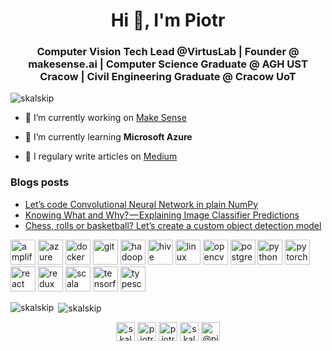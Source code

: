 <h1 align="center">Hi 👋, I'm Piotr</h1>
<h3 align="center">Computer Vision Tech Lead @VirtusLab | Founder @ makesense.ai | Computer Science Graduate @ AGH UST Cracow | Civil Engineering Graduate @ Cracow UoT</h3>

<p align="left"> <img src="https://komarev.com/ghpvc/?username=skalskip" alt="skalskip" /> </p>

- 🔭 I’m currently working on [Make Sense](https://www.makesense.ai/)

- 🌱 I’m currently learning **Microsoft Azure**

- 📝 I regulary write articles on [Medium](https://medium.com/@piotr.skalski92)

### Blogs posts
<!-- BLOG-POST-LIST:START -->
- [Let’s code Convolutional Neural Network in plain NumPy](https://towardsdatascience.com/lets-code-convolutional-neural-network-in-plain-numpy-ce48e732f5d5?source=rss-11b65705ec0------2)
- [Knowing What and Why? — Explaining Image Classifier Predictions](https://towardsdatascience.com/knowing-what-and-why-explaining-image-classifier-predictions-680a15043bad?source=rss-11b65705ec0------2)
- [Chess, rolls or basketball? Let’s create a custom object detection model](https://towardsdatascience.com/chess-rolls-or-basketball-lets-create-a-custom-object-detection-model-ef53028eac7d?source=rss-11b65705ec0------2)
<!-- BLOG-POST-LIST:END -->

<p align="left"><img src="https://docs.amplify.aws/assets/logo-dark.svg" alt="amplify" width="40" height="40"/> <img src="https://www.vectorlogo.zone/logos/microsoft_azure/microsoft_azure-icon.svg" alt="azure" width="40" height="40"/> <img src="https://devicons.github.io/devicon/devicon.git/icons/docker/docker-original-wordmark.svg" alt="docker" width="40" height="40"/> <img src="https://www.vectorlogo.zone/logos/git-scm/git-scm-icon.svg" alt="git" width="40" height="40"/> <img src="https://www.vectorlogo.zone/logos/apache_hadoop/apache_hadoop-icon.svg" alt="hadoop" width="40" height="40"/> <img src="https://www.vectorlogo.zone/logos/apache_hive/apache_hive-icon.svg" alt="hive" width="40" height="40"/> <img src="https://devicons.github.io/devicon/devicon.git/icons/linux/linux-original.svg" alt="linux" width="40" height="40"/> <img src="https://www.vectorlogo.zone/logos/opencv/opencv-icon.svg" alt="opencv" width="40" height="40"/> <img src="https://devicons.github.io/devicon/devicon.git/icons/postgresql/postgresql-original-wordmark.svg" alt="postgresql" width="40" height="40"/> <img src="https://devicons.github.io/devicon/devicon.git/icons/python/python-original.svg" alt="python" width="40" height="40"/> <img src="https://www.vectorlogo.zone/logos/pytorch/pytorch-icon.svg" alt="pytorch" width="40" height="40"/> <img src="https://devicons.github.io/devicon/devicon.git/icons/react/react-original-wordmark.svg" alt="react" width="40" height="40"/> <img src="https://devicons.github.io/devicon/devicon.git/icons/redux/redux-original.svg" alt="redux" width="40" height="40"/> <img src="https://devicons.github.io/devicon/devicon.git/icons/scala/scala-original-wordmark.svg" alt="scala" width="40" height="40"/> <img src="https://www.vectorlogo.zone/logos/tensorflow/tensorflow-icon.svg" alt="tensorflow" width="40" height="40"/> <img src="https://devicons.github.io/devicon/devicon.git/icons/typescript/typescript-original.svg" alt="typescript" width="40" height="40"/></p><p><img align="left" src="https://github-readme-stats.vercel.app/api/top-langs/?username=skalskip&layout=compact&hide=html" alt="skalskip" /></p>

<p>&nbsp;<img align="center" src="https://github-readme-stats.vercel.app/api?username=skalskip&show_icons=true" alt="skalskip" /></p>

<p align="center">
<a href="https://dev.to/skalskip" target="blank"><img align="center" src="https://cdn.jsdelivr.net/npm/simple-icons@3.0.1/icons/dev-dot-to.svg" alt="skalskip" height="30" width="30" /></a>
<a href="https://twitter.com/piotrskalski92" target="blank"><img align="center" src="https://cdn.jsdelivr.net/npm/simple-icons@3.0.1/icons/twitter.svg" alt="piotrskalski92" height="30" width="30" /></a>
<a href="https://linkedin.com/in/piotr-skalski-36b5b4122" target="blank"><img align="center" src="https://cdn.jsdelivr.net/npm/simple-icons@3.0.1/icons/linkedin.svg" alt="piotr-skalski-36b5b4122" height="30" width="30" /></a>
<a href="https://kaggle.com/skalskip" target="blank"><img align="center" src="https://cdn.jsdelivr.net/npm/simple-icons@3.0.1/icons/kaggle.svg" alt="skalskip" height="30" width="30" /></a>
<a href="https://medium.com/@piotr.skalski92" target="blank"><img align="center" src="https://cdn.jsdelivr.net/npm/simple-icons@3.0.1/icons/medium.svg" alt="@piotr.skalski92" height="30" width="30" /></a>
</p>
